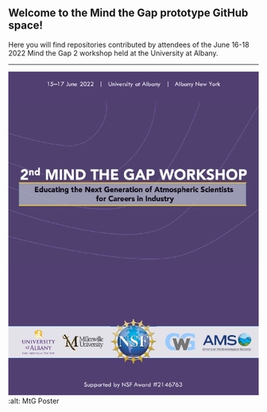 ## Welcome to the Mind the Gap prototype GitHub space!
Here you will find repositories contributed by attendees of the June 16-18 2022 Mind the Gap 2 workshop held at the University at Albany.

---
![Screenshot](images/mtg.png)
:alt: MtG Poster
